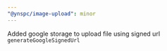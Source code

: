 ```yaml
---
"@ynspc/image-upload": minor
---
```


Added google storage to upload file using signed url `generateGoogleSignedUrl`
